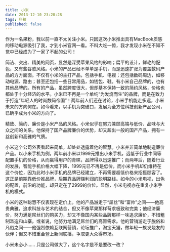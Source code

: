 ```yaml
---
title: 小米
date: 2013-12-10 23:20:28
tags: 科技
published: false
---
```


作为一名果粉，我以前一直不太关注小米。只因这次小米推出具有MacBook质感的移动电源吸引了我，才到小米官网一看。不料大吃一惊，我才发现小米在不知不觉中已经成为了一家了不起的公司！

简洁、突出、精美的网页，显然是深受苹果风格的影响；扁平的设计，鲜艳的配色，又有些谷歌风格。小米的产品已经不单单是手机，而是迅速扩张为覆盖数码产品的方方面面。不仅有小米的主打产品，包括手机、电视；还包括数码周边，如移动电源、路由；甚至还包括一些日常用品，如钱包、鞋。有小米自己品牌的，也有其他品牌的。所有的产品，虽然跨度很大，但却基本保持一致的简约风格，价格也都处于十分经济的水平。小米已不再是一个单纯“为发烧而生”的品牌，而是在致力于打造“年轻人的时尚数码帝国”！两年前人们还在讨论，小米手机能走多远，小米未来的方向何在。如今看来，以手机为突破口，发展为全方位科技创新产品公司，已确乎成为小米的方向了。

精致、简约、廉价是小米产品的风格。小米似乎在努力兼顾高端与低价、品味与大众之间的关系。他保持了国产品牌廉价的优势，却又超出一般的国产产品，拥有一丝创新和高雅的气质。

小米这个公司外表看起来简单，却处处透露着他的智慧。小米并非简单地制造廉价产品。以小米手机为例，两年前小米以1999元推出小米手机，远低于行业中同等配置手机的价格，从而赢得用户的青睐，品牌得以迅速推广；而两年后，随着行业的发展，智能手机价格大幅下降，1999元已不再是低价，而小米手机却仍维持在这个价位，因为此时小米手机的品牌已经建立，不再需要超低价格来招揽顾客了。这正是前期靠低价推品牌，后期靠品牌赚利润的聪明路线。如今的小米电视，出色的配置，前沿的功能，却只定在了2999的价位。显然，小米电视亦在重复小米手机的模式。

小米的这种聪慧不仅表现在定价上。他的产品游走于“屌丝”和“富帅”之间——他高贵典雅，追求科技与艺术的结合，但又不像苹果那样苛求极致和完美；他经济廉价，努力满足屌丝们的购买力，却又不像国内某些品牌那样一味追求廉价，不惜粗制滥造和山寨。或者说，他努力地满足屌丝们的高雅需求。他的营销游走于脱俗和凡俗之间——他强烈依赖互联网营销，论坛推广，淘宝天猫，做年轻一族发烧友的伙伴；但又不惜重金登上新闻联播，争取更大众得市场。

小米未必小…… 只是公司做大了，这个名字是不是要改一改？
